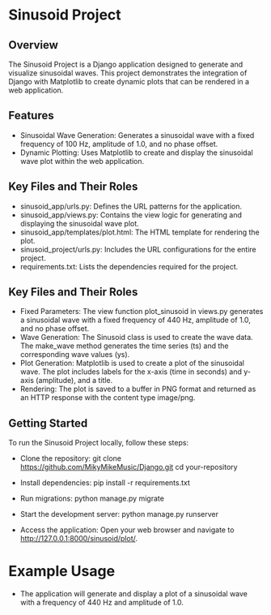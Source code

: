 # Sinusoid Project

## Overview
The Sinusoid Project is a Django application designed to generate and visualize sinusoidal waves. This project demonstrates the integration of Django with Matplotlib to create dynamic plots that can be rendered in a web application.

## Features
- Sinusoidal Wave Generation: Generates a sinusoidal wave with a fixed frequency of 100 Hz, amplitude of 1.0, and no phase offset.
- Dynamic Plotting: Uses Matplotlib to create and display the sinusoidal wave plot within the web application.

## Key Files and Their Roles
- sinusoid_app/urls.py: Defines the URL patterns for the application.
- sinusoid_app/views.py: Contains the view logic for generating and displaying the sinusoidal wave plot.
- sinusoid_app/templates/plot.html: The HTML template for rendering the plot.
- sinusoid_project/urls.py: Includes the URL configurations for the entire project.
- requirements.txt: Lists the dependencies required for the project.

## Key Files and Their Roles
- Fixed Parameters: The view function plot_sinusoid in views.py generates a sinusoidal wave with a fixed frequency of 440 Hz, amplitude of 1.0, and no phase offset.
- Wave Generation: The Sinusoid class is used to create the wave data. The make_wave method generates the time series (ts) and the corresponding wave values (ys).
- Plot Generation: Matplotlib is used to create a plot of the sinusoidal wave. The plot includes labels for the x-axis (time in seconds) and y-axis (amplitude), and a title.
- Rendering: The plot is saved to a buffer in PNG format and returned as an HTTP response with the content type image/png.

## Getting Started
To run the Sinusoid Project locally, follow these steps:

- Clone the repository:
git clone https://github.com/MikyMikeMusic/Django.git
cd your-repository

- Install dependencies:
pip install -r requirements.txt           

- Run migrations:
python manage.py migrate

- Start the development server:
python manage.py runserver

- Access the application: Open your web browser and navigate to http://127.0.0.1:8000/sinusoid/plot/.

# Example Usage
- The application will generate and display a plot of a sinusoidal wave with a frequency of 440 Hz and amplitude of 1.0.




